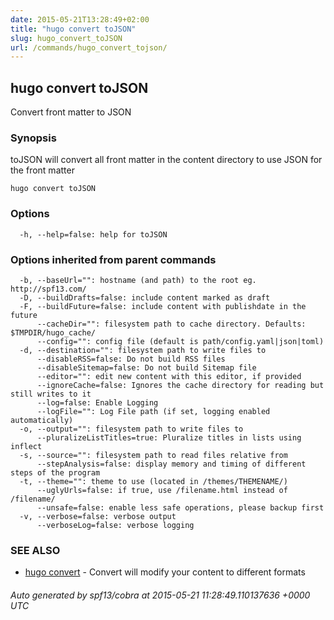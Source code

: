 ```yaml
---
date: 2015-05-21T13:28:49+02:00
title: "hugo convert toJSON"
slug: hugo_convert_toJSON
url: /commands/hugo_convert_tojson/
---
```

## hugo convert toJSON

Convert front matter to JSON

### Synopsis


toJSON will convert all front matter in the content
	directory to use JSON for the front matter

```
hugo convert toJSON
```

### Options

```
  -h, --help=false: help for toJSON
```

### Options inherited from parent commands

```
  -b, --baseUrl="": hostname (and path) to the root eg. http://spf13.com/
  -D, --buildDrafts=false: include content marked as draft
  -F, --buildFuture=false: include content with publishdate in the future
      --cacheDir="": filesystem path to cache directory. Defaults: $TMPDIR/hugo_cache/
      --config="": config file (default is path/config.yaml|json|toml)
  -d, --destination="": filesystem path to write files to
      --disableRSS=false: Do not build RSS files
      --disableSitemap=false: Do not build Sitemap file
      --editor="": edit new content with this editor, if provided
      --ignoreCache=false: Ignores the cache directory for reading but still writes to it
      --log=false: Enable Logging
      --logFile="": Log File path (if set, logging enabled automatically)
  -o, --output="": filesystem path to write files to
      --pluralizeListTitles=true: Pluralize titles in lists using inflect
  -s, --source="": filesystem path to read files relative from
      --stepAnalysis=false: display memory and timing of different steps of the program
  -t, --theme="": theme to use (located in /themes/THEMENAME/)
      --uglyUrls=false: if true, use /filename.html instead of /filename/
      --unsafe=false: enable less safe operations, please backup first
  -v, --verbose=false: verbose output
      --verboseLog=false: verbose logging
```

### SEE ALSO
* [hugo convert](/commands/hugo_convert/)	 - Convert will modify your content to different formats

###### Auto generated by spf13/cobra at 2015-05-21 11:28:49.110137636 +0000 UTC
